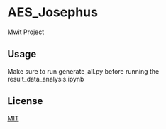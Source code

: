 # AES_Josephus
 Mwit Project

## Usage
Make sure to run generate_all.py before running the result_data_analysis.ipynb

## License
[MIT](https://choosealicense.com/licenses/mit/)